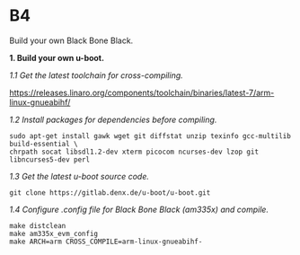# B4
Build your own Black Bone Black.

**1. Build your own u-boot.**

*1.1 Get the latest toolchain for cross-compiling.*

https://releases.linaro.org/components/toolchain/binaries/latest-7/arm-linux-gnueabihf/


*1.2 Install packages for dependencies before compiling.*

```
sudo apt-get install gawk wget git diffstat unzip texinfo gcc-multilib build-essential \ 
chrpath socat libsdl1.2-dev xterm picocom ncurses-dev lzop git libncurses5-dev perl
```

*1.3 Get the latest u-boot source code.*

```
git clone https://gitlab.denx.de/u-boot/u-boot.git
```

*1.4 Configure .config file for Black Bone Black (am335x) and compile.*

```
make distclean
make am335x_evm_config
make ARCH=arm CROSS_COMPILE=arm-linux-gnueabihf-
```

